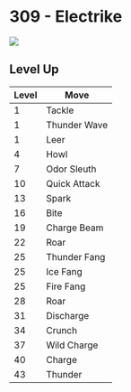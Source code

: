 # 309 - Electrike
![][309]

## Level Up

Level | Move
---   | ---
  1   | Tackle
  1   | Thunder Wave
  1   | Leer
  4   | Howl
  7   | Odor Sleuth
 10   | Quick Attack
 13   | Spark
 16   | Bite
 19   | Charge Beam
 22   | Roar
 25   | Thunder Fang
 25   | Ice Fang
 25   | Fire Fang
 28   | Roar
 31   | Discharge
 34   | Crunch
 37   | Wild Charge
 40   | Charge
 43   | Thunder



[309]: ../img/pokemon/309.png

